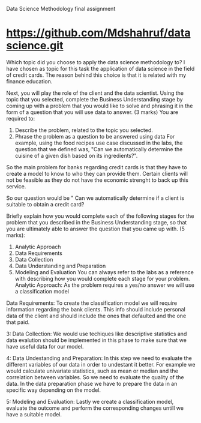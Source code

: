 Data Science Methodology final assignment
# https://github.com/Mdshahruf/datascience.git


Which topic did you choose to apply the data science methodology to?
I have chosen as topic for this task the application of data science in the field of credit cards. The reason behind this choice is that it is related with my finance education.

Next, you will play the role of the client and the data scientist. Using the topic that you selected, complete the Business Understanding stage by coming up with a problem that you would like to solve and phrasing it in the form of a question that you will use data to answer. (3 marks)
You are required to:
1) Describe the problem, related to the topic you selected.
2) Phrase the problem as a question to be answered using data
For example, using the food recipes use case discussed in the labs, the question that we defined was, "Can we automatically determine the cuisine of a given dish based on its ingredients?".

So the main problem for banks regarding credit cards is that they have to create a model to know to who they can provide them. Certain clients will not be feasible as they do not have the economic strenght to back up this service.

So our question would be " Can we automatically determine if a client is suitable to obtain a credit card?

Briefly explain how you would complete each of the following stages for the problem that you described in the Business Understanding stage, so that you are ultimately able to answer the question that you came up with. (5 marks):

1. Analytic Approach
2. Data Requirements
3. Data Collection
4. Data Understanding and Preparation
5. Modeling and Evaluation
You can always refer to the labs as a reference with describing how you would complete each stage for your problem.
Analytic Approach: As the problem requires a yes/no answer we will use a classification model

Data Requirements: To create the classification model we will require information regarding the bank clients. This info should include personal data of the client and should include the ones that defaulted and the one that paid.

3: Data Collection: We would use techiques like descriptive statistics and data evalution should be implemented in this phase to make sure that we have useful data for our model.

4: Data Undestanding and Preparation: In this step we need to evaluate the different variables of our data in order to undestant it better. For example we would calculate univariate statistics, such as mean or median and the correlation between variables. So we need to evaluate the quality of the data. In the data preparation phase we have to prepare the data in an specific way depending on the model.

5: Modeling and Evaluation: Lastly we create a classification model, evaluate the outcome and perform the corresponding changes untill we have a suitable model.

